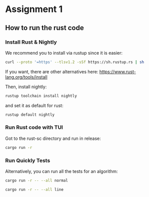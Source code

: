 # Assignment 1

## How to run the rust code
### Install Rust & Nightly
We recommend you to install via rustup since it is easier:  
```bash
curl --proto '=https' --tlsv1.2 -sSf https://sh.rustup.rs | sh
```
If you want, there are other alternatives here: https://www.rust-lang.org/tools/install

Then, install nightly:
```bash
rustup toolchain install nightly
```
and set it as default for rust:
```bash
rustup default nightly
```

### Run Rust code with TUI
Got to the rust-sc directory and run in release:
```bash
cargo run -r
```

### Run Quickly Tests
Alternatively, you can run all the tests for an algorithm:
```bash
cargo run -r -- --all normal
```
```bash
cargo run -r -- --all line
```